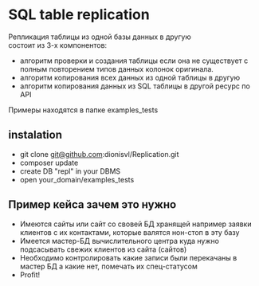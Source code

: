 # SQL table replication

Репликация таблицы из одной базы данных в другую  
состоит из 3-х компонентов:
   - алгоритм проверки и создания таблицы если она не существует с полным повторением типов данных колонок оригинала.
   - алгоритм копирования всех данных из одной таблицы в другую
   - алгоритм копирования данных из SQL таблицы в другой ресурс по API
   
   
   Примеры находятся в папке examples_tests
   
## instalation

- git clone git@github.com:dionisvl/Replication.git
- composer update
- create DB "repl" in your DBMS 
- open your_domain/examples_tests

## Пример кейса зачем это нужно
- Имеются сайты или сайт со свовей БД хранящей например заявки клиентов с их контактами, 
которые валятся нон-стоп в эту базу
- Имеется мастер-БД вычислительного центра куда нужно подсасывать свежих клиентов из сайта (сайтов)
- Необходимо контролировать какие записи были перекачаны в мастер БД а какие нет, помечать их спец-статусом
- Profit!
